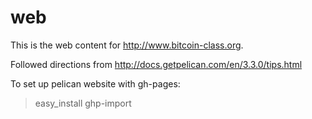 # web

This is the web content for http://www.bitcoin-class.org.

Followed directions from
http://docs.getpelican.com/en/3.3.0/tips.html

To set up pelican website with gh-pages:

> easy_install ghp-import
